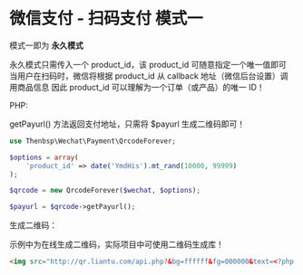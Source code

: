 # 微信支付 - 扫码支付 模式一

模式一即为 **永久模式**

永久模式只需传入一个 product_id，该 product_id 可随意指定一个唯一值即可
当用户在扫码时，微信将根据 product_id 从 callback 地址（微信后台设置）调用商品信息
因此 product_id 可以理解为一个订单（或产品）的唯一 ID！

PHP:

getPayurl() 方法返回支付地址，只需将 $payurl 生成二维码即可！

```php
use Thenbsp\Wechat\Payment\QrcodeForever;

$options = array(
    'product_id' => date('YmdHis').mt_rand(10000, 99999)
);

$qrcode = new QrcodeForever($wechat, $options);

$payurl = $qrcode->getPayurl();
```

生成二维码：

示例中为在线生成二维码，实际项目中可使用二维码生成库！

```html
<img src="http://qr.liantu.com/api.php?&bg=ffffff&fg=000000&text=<?php echo $payurl; ?>" />
```